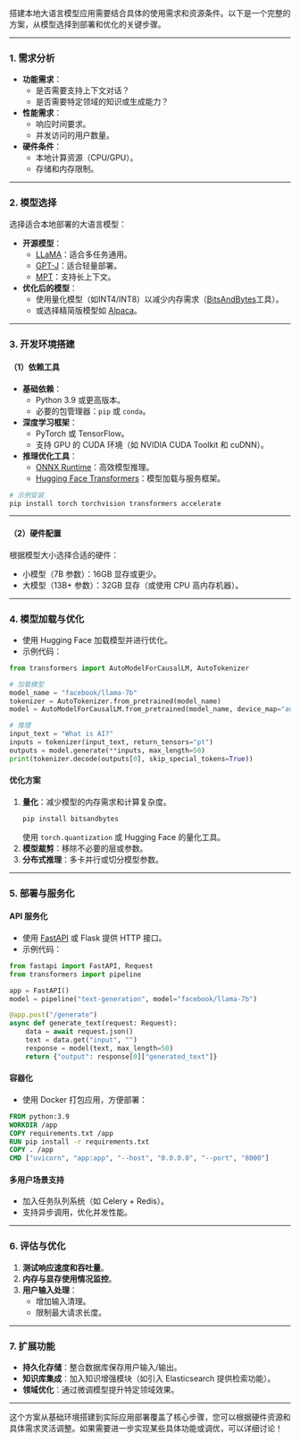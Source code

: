 搭建本地大语言模型应用需要结合具体的使用需求和资源条件。以下是一个完整的方案，从模型选择到部署和优化的关键步骤。

---

### 1. **需求分析**
- **功能需求**：
  - 是否需要支持上下文对话？
  - 是否需要特定领域的知识或生成能力？
- **性能需求**：
  - 响应时间要求。
  - 并发访问的用户数量。
- **硬件条件**：
  - 本地计算资源（CPU/GPU）。
  - 存储和内存限制。

---

### 2. **模型选择**
选择适合本地部署的大语言模型：
- **开源模型**：
  - [LLaMA](https://github.com/facebookresearch/llama)：适合多任务通用。
  - [GPT-J](https://github.com/EleutherAI/gpt-neox)：适合轻量部署。
  - [MPT](https://www.mosaicml.com/mpt)：支持长上下文。
- **优化后的模型**：
  - 使用量化模型（如INT4/INT8）以减少内存需求（[BitsAndBytes](https://github.com/TimDettmers/bitsandbytes)工具）。
  - 或选择精简版模型如 [Alpaca](https://github.com/tatsu-lab/stanford_alpaca)。

---

### 3. **开发环境搭建**
#### （1）**依赖工具**
- **基础依赖**：
  - Python 3.9 或更高版本。
  - 必要的包管理器：`pip` 或 `conda`。
- **深度学习框架**：
  - PyTorch 或 TensorFlow。
  - 支持 GPU 的 CUDA 环境（如 NVIDIA CUDA Toolkit 和 cuDNN）。
- **推理优化工具**：
  - [ONNX Runtime](https://onnxruntime.ai/)：高效模型推理。
  - [Hugging Face Transformers](https://huggingface.co/transformers/)：模型加载与服务框架。
  
```bash
# 示例安装
pip install torch torchvision transformers accelerate
```

---

#### （2）**硬件配置**
根据模型大小选择合适的硬件：
- 小模型（7B 参数）：16GB 显存或更少。
- 大模型（13B+ 参数）：32GB 显存（或使用 CPU 高内存机器）。

---

### 4. **模型加载与优化**
- 使用 Hugging Face 加载模型并进行优化。
- 示例代码：
```python
from transformers import AutoModelForCausalLM, AutoTokenizer

# 加载模型
model_name = "facebook/llama-7b"
tokenizer = AutoTokenizer.from_pretrained(model_name)
model = AutoModelForCausalLM.from_pretrained(model_name, device_map="auto", torch_dtype="auto")

# 推理
input_text = "What is AI?"
inputs = tokenizer(input_text, return_tensors="pt")
outputs = model.generate(**inputs, max_length=50)
print(tokenizer.decode(outputs[0], skip_special_tokens=True))
```

#### **优化方案**
1. **量化**：减少模型的内存需求和计算复杂度。
   ```bash
   pip install bitsandbytes
   ```
   使用 `torch.quantization` 或 Hugging Face 的量化工具。
2. **模型裁剪**：移除不必要的层或参数。
3. **分布式推理**：多卡并行或切分模型参数。

---

### 5. **部署与服务化**
#### **API 服务化**
- 使用 [FastAPI](https://fastapi.tiangolo.com/) 或 Flask 提供 HTTP 接口。
- 示例代码：
```python
from fastapi import FastAPI, Request
from transformers import pipeline

app = FastAPI()
model = pipeline("text-generation", model="facebook/llama-7b")

@app.post("/generate")
async def generate_text(request: Request):
    data = await request.json()
    text = data.get("input", "")
    response = model(text, max_length=50)
    return {"output": response[0]["generated_text"]}
```

#### **容器化**
- 使用 Docker 打包应用，方便部署：
```dockerfile
FROM python:3.9
WORKDIR /app
COPY requirements.txt /app
RUN pip install -r requirements.txt
COPY . /app
CMD ["uvicorn", "app:app", "--host", "0.0.0.0", "--port", "8000"]
```

#### **多用户场景支持**
- 加入任务队列系统（如 Celery + Redis）。
- 支持异步调用，优化并发性能。

---

### 6. **评估与优化**
1. **测试响应速度和吞吐量**。
2. **内存与显存使用情况监控**。
3. **用户输入处理**：
   - 增加输入清理。
   - 限制最大请求长度。

---

### 7. **扩展功能**
- **持久化存储**：整合数据库保存用户输入/输出。
- **知识库集成**：加入知识增强模块（如引入 Elasticsearch 提供检索功能）。
- **领域优化**：通过微调模型提升特定领域效果。

---

这个方案从基础环境搭建到实际应用部署覆盖了核心步骤，您可以根据硬件资源和具体需求灵活调整。如果需要进一步实现某些具体功能或调优，可以详细讨论！
